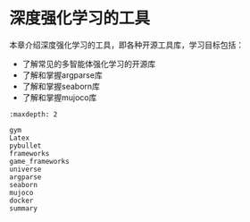 

<!--
 * @version:
 * @Author:  StevenJokess（蔡舒起） https://github.com/StevenJokess
 * @Date: 2023-03-22 02:19:30
 * @LastEditors:  StevenJokess（蔡舒起） https://github.com/StevenJokess
 * @LastEditTime: 2023-05-26 22:37:06
 * @Description:
 * @Help me: 如有帮助，请赞助，失业3年了。![支付宝收款码](https://github.com/StevenJokess/d2rl/blob/master/img/%E6%94%B6.jpg)
 * @TODO::
 * @Reference:
-->

# 深度强化学习的工具

本章介绍深度强化学习的工具，即各种开源工具库，学习目标包括：

- 了解常见的多智能体强化学习的开源库
- 了解和掌握argparse库
- 了解和掌握seaborn库
- 了解和掌握mujoco库


```toc
:maxdepth: 2

gym
Latex
pybullet
frameworks
game_frameworks
universe
argparse
seaborn
mujoco
docker
summary
```
